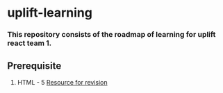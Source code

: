 # uplift-learning
### This repository consists of the roadmap of learning for uplift react team 1.

## Prerequisite
1. HTML - 5 [Resource for revision](https://www.tutorialspoint.com/html5/index.htm)
